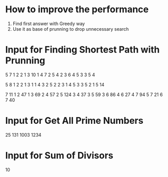 # How to improve the performance
1) Find first answer with Greedy way
2) Use it as base of prunning to drop unnecessary search

# Input for Finding Shortest Path with Prunning
5 7
1 2 2
1 3 10
1 4 7
2 5 4
2 3 6
4 5 3
3 5 4

5 8
1 2 2
1 3 1
1 4 3
2 5 2
2 3 1
4 5 3
3 5 2 
1 5 14

7 11
1 2 47
1 3 69
2 4 57
2 5 124
3 4 37
3 5 59
3 6 86
4 6 27
4 7 94
5 7 21
6 7 40

# Input for Get All Prime Numbers
25
131
1003
1234

# Input for Sum of Divisors
10
